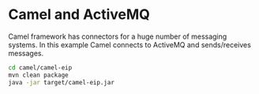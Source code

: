 # Camel and ActiveMQ
Camel framework has connectors for a huge number of messaging systems. In this example Camel connects to ActiveMQ and sends/receives messages.

```bash
cd camel/camel-eip
mvn clean package
java -jar target/camel-eip.jar
```